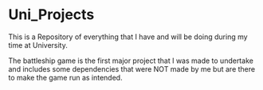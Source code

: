# Uni_Projects

This is a Repository of everything that I have and will be doing during my time at University.

The battleship game is the first major project that I was made to undertake and includes some dependencies that were NOT made by me but are there to make the
game run as intended.
